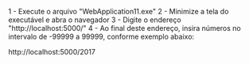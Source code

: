 1 - Execute o arquivo "WebApplication11.exe"
2 - Minimize a tela do executável e abra o navegador
3 - Digite o endereço "http://localhost:5000/"
4 - Ao final deste endereço, insira números no intervalo de -99999 a 99999, conforme exemplo abaixo:

http://localhost:5000/2017